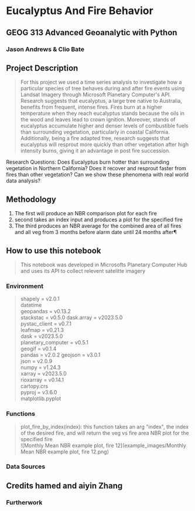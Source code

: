 # Eucalyptus And Fire Behavior
## GEOG 313 Advanced Geoanalytic with Python 
### Jason Andrews & Clio Bate

## Project Description

> For this project we used a time series analysis to investigate how a particular species of tree behaves during and after fire events using Landsat Imagery through Microsoft Planetary Computer's API. Research suggests that eucalyptus, a large tree native to Australia, benefits from frequent, intense fires. Fires burn at a higher temperature when they reach eucalyptus stands because the oils in the wood and leaves lead to crown ignition. Moreover, stands of eucalyptus accumulate higher and denser levels of combustible fuels than surrounding vegetation, particularly in coastal California.
Additionally, being a fire adapted tree, research suggests that eucalyptus will resprout more quickly than other vegetation after high intensity burns, giving it an advantage in post fire succession. 


Research Questions:
Does Eucalyptus burn hotter than surrounding vegetation in Northern California?
Does it recover and resprout faster from fires than other vegetation?
Can we show these phenomena with real world data analysis?


## Methodology 
1. The first will produce an NBR comparison plot for each fire
2. second takes an index input and produces a plot for the specified fire
3. The third produces an NBR average for the combined area of all fires and all veg
from 3 months before alarm date until 24 months after¶


## How to use this notebook
> This notebook was developed in Microsofts Planetary Computer Hub and uses its API to collect relevent satelitte imagery
### Environment
> shapely = v2.0.1    
> datetime  
> geopandas = v0.13.2  
> stackstac = v0.5.0 
> dask.array = v2023.5.0  
> pystac_client = v0.7.1  
> leafmap = v0.21.3  
> dask = v2023.5.0  
> planetary_computer = v0.5.1   
> geogif = v0.1.4  
> pandas = v2.0.2
> geojson = v3.0.1  
> json = v2.0.9  
> numpy = v1.24.3  
> xarray = v2023.5.0  
> rioxarray = v0.14.1  
> cartopy.crs  
> pyproj = v3.6.0  
> matplotlib.pyplot  

### Functions
> plot_fire_by_index(index): this function takes an arg "index", the index of the desired fire, and will return the veg vs fire area NBR plot for the specified fire  
![Monthly Mean NBR example plot, fire 12](example_images/Monthly Mean NBR example plot, fire 12.png)


### Data Sources

## Credits hamed and aiyin Zhang

### Furtherwork

